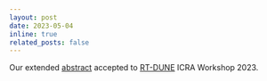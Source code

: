 ```yaml
---
layout: post
date: 2023-05-04
inline: true
related_posts: false
---
```

Our extended <a href="https://mlimbuu.github.io/publications/">abstract</a> accepted to <a href="http://rtdune.com/">RT-DUNE</a> ICRA Workshop 2023.
<!-- A simple inline announcement with Markdown emoji! :sparkles: :smile: -->
